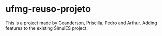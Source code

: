 # ufmg-reuso-projeto
This is a project made by Geanderson, Priscilla, Pedro and Arthur. Adding features to the existing SimulES project.
